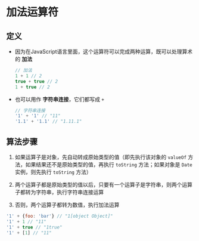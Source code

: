 # 加法运算符

## 定义

+ 因为在JavaScript语言里面，这个运算符可以完成两种运算，既可以处理算术的 **加法**

  ```js
  // 加法
  1 + 1 // 2
  true + true // 2
  1 + true // 2
  ```

+ 也可以用作 **字符串连接**，它们都写成 `+`

  ```js
  // 字符串连接
  '1' + '1' // "11"
  '1.1' + '1.1' // "1.11.1"
  ```

## 算法步骤

1. 如果运算子是对象，先自动转成原始类型的值（即先执行该对象的 `valueOf` 方法，如果结果还不是原始类型的值，再执行 `toString` 方法；如果对象是 `Date` 实例，则先执行 `toString` 方法）

2. 两个运算子都是原始类型的值以后，只要有一个运算子是字符串，则两个运算子都转为字符串，执行字符串连接运算

3. 否则，两个运算子都转为数值，执行加法运算

  ```js
  '1' + {foo: 'bar'} // "1[object Object]"
  '1' + 1 // "11"
  '1' + true // "1true"
  '1' + [1] // "11"
  ```

